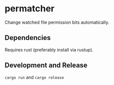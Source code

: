 
permatcher
==========

Change watched file permission bits automatically.

Dependencies
------------

Requires rust (preferably install via rustup).

Development and Release
-----------------------

`cargo run` and `cargo release`

